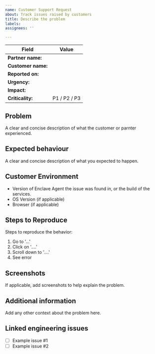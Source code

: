 ```yaml
---
name: Customer Support Request
about: Track issues raised by customers
title: Describe the problem
labels: 
assignees: ''

---
```


Field | Value
--|--
**Partner name:** | 
**Customer name:** |
**Reported on:** |
**Urgency:** |
**Impact:** |
**Criticality:** | P1 / P2 / P3

## Problem

A clear and concise description of what the customer or parnter experienced.

## Expected behaviour

A clear and concise description of what you expected to happen.

## Customer Environment

- Version of Enclave Agent the issue was found in, or the build of the services.
- OS Version (if applicable)
- Browser (if applicable)

## Steps to Reproduce

Steps to reproduce the behavior:
1. Go to '...'
2. Click on '....'
3. Scroll down to '....'
4. See error

## Screenshots

If applicable, add screenshots to help explain the problem.

## Additional information

Add any other context about the problem here.


## Linked engineering issues

- [ ] Example issue #1
- [ ] Example issue #2
